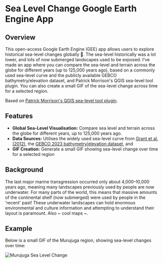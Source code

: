 # Sea Level Change Google Earth Engine App

## Overview
This open-access Google Earth Engine (GEE) app allows users to explore historical sea-level changes globally 🌊. The sea-level historically was a lot lower, and lots of now submerged landscapes used to be exposed. I've made an app where you can compare the sea-level and terrain across the globe for different years (up to 125,000 years ago), based on a commonly used sea-level curve and the publicly available GEBCO bathymetry/elevation dataset, and Patrick Morrison's QGIS sea-level tool plugin. 
You can also create a small GIF of the sea-level change across time for a selected region.

Based on [Patrick Morrison's QGIS sea-level tool plugin](https://github.com/patrick-morrison/qgis_sea_level_tool).

## Features
- **Global Sea-Level Visualisation:** Compare sea level and terrain across the globe for different years, up to 125,000 years ago.
- **Data Sources:** Utilises the widely used sea-level curve from [Grant et al. (2012)](https://www.nature.com/articles/nature11593), the [GEBCO 2023 bathymetry/elevation dataset](https://www.gebco.net/data-products/gridded-bathymetry-data/gebco2023-grid), and 
- **GIF Creation:** Generate a small GIF showing sea-level change over time for a selected region

## Background
The last major marine transgression occurred only about 4,000–10,000 years ago, meaning many landscapes previously used by people are now underwater. For many parts of the world, this means that massive amounts of the continental shelf (now submerged) were used by people in the 'recent' past! These underwater landscapes can hold enormous environmental and culture information and attempting to understand their layout is paramount.
Also ~ cool maps ~.

## Example
Below is a small GIF of the Murujuga region, showing sea-level changes over time:

![Murujuga Sea Level Change](D:/Academic_Tools_Creations/Sea_Level_App/Historical_SeaLevels_GEE_App.gif)


